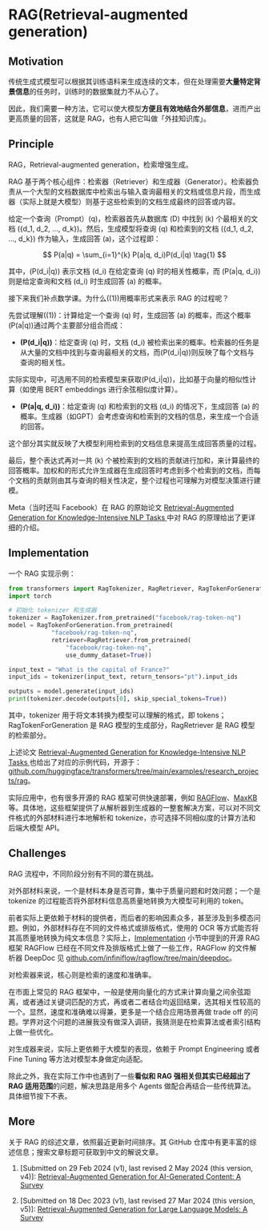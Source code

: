 # RAG(Retrieval-augmented generation)

## Motivation

传统生成式模型可以根据其训练语料来生成连续的文本，但在处理需要**大量特定背景信息**的任务时，训练时的数据集就力不从心了。

因此，我们需要一种方法，它可以使大模型**方便且有效地结合外部信息**，进而产出更高质量的回答，这就是 RAG，也有人把它叫做「外挂知识库」。

## Principle

RAG，Retrieval-augmented generation，检索增强生成。

RAG 基于两个核心组件：检索器（Retriever）和生成器（Generator）。检索器负责从一个大型的文档数据库中检索出与输入查询最相关的文档或信息片段，而生成器（实际上就是大模型）则基于这些检索到的文档生成最终的回答或内容。

给定一个查询（Prompt）\(q\)，检索器首先从数据库 \(D\) 中找到 \(k\) 个最相关的文档 \(\{d_1, d_2, ..., d_k\}\)。然后，生成模型将查询 \(q\) 和检索到的文档 \(\{d_1, d_2, ..., d_k\}\) 作为输入，生成回答 \(a\)，这个过程即：

$$
P(a|q) = \sum_{i=1}^{k} P(a|q, d_i)P(d_i|q) \tag{1}
$$

其中，\(P(d_i|q)\) 表示文档 \(d_i\) 在给定查询 \(q\) 时的相关性概率，而 \(P(a|q, d_i)\) 则是给定查询和文档 \(d_i\) 时生成回答 \(a\) 的概率。

接下来我们补点数学课。为什么\((1)\)用概率形式来表示 RAG 的过程呢？

先尝试理解\((1)\)：计算给定一个查询 \(q\) 时，生成回答 \(a\) 的概率，而这个概率\(P(a|q)\)通过两个主要部分组合而成：

- **\(P(d_i|q)\)**：给定查询 \(q\) 时，文档 \(d_i\) 被检索出来的概率。检索器的任务是从大量的文档中找到与查询最相关的文档，而\(P(d_i|q)\)则反映了每个文档与查询的相关性。

实际实现中，可选用不同的检索模型来获取\(P(d_i|q)\)，比如基于向量的相似性计算（如使用 BERT embeddings 进行余弦相似度计算）。

- **\(P(a|q, d_i)\)**：给定查询 \(q\) 和检索到的文档 \(d_i\) 的情况下，生成回答 \(a\) 的概率。生成器（如GPT）会考虑查询和检索到的文档的信息，来生成一个合适的回答。

这个部分其实就反映了大模型利用检索到的文档信息来提高生成回答质量的过程。

最后，整个表达式再对一共 \(k\) 个被检索到的文档的贡献进行加和，来计算最终的回答概率。加权和的形式允许生成器在生成回答时考虑到多个检索到的文档，而每个文档的贡献则由其与查询的相关性决定，整个过程也可理解为对模型决策进行建模。

Meta（当时还叫 Facebook）在 RAG 的原始论文 [Retrieval-Augmented Generation for Knowledge-Intensive NLP Tasks
](https://arxiv.org/abs/2005.11401) 中对 RAG 的原理给出了更详细的介绍。

## Implementation

一个 RAG 实现示例：

```python
from transformers import RagTokenizer, RagRetriever, RagTokenForGeneration
import torch

# 初始化 tokenizer 和生成器
tokenizer = RagTokenizer.from_pretrained("facebook/rag-token-nq")
model = RagTokenForGeneration.from_pretrained(
            "facebook/rag-token-nq", 
            retriever=RagRetriever.from_pretrained(
                "facebook/rag-token-nq", 
                use_dummy_dataset=True))

input_text = "What is the capital of France?"
input_ids = tokenizer(input_text, return_tensors="pt").input_ids

outputs = model.generate(input_ids)
print(tokenizer.decode(outputs[0], skip_special_tokens=True))
```
其中，tokenizer 用于将文本转换为模型可以理解的格式，即 tokens；RagTokenForGeneration 是 RAG 模型的生成部分，RagRetriever 是 RAG 模型的检索部分。

上述论文 [Retrieval-Augmented Generation for Knowledge-Intensive NLP Tasks
](https://arxiv.org/abs/2005.11401) 也给出了对应的示例代码，开源于：[github.com/huggingface/transformers/tree/main/examples/research_projects/rag](https://github.com/huggingface/transformers/tree/main/examples/research_projects/rag)。

实际应用中，也有很多开源的 RAG 框架可供快速部署，例如 [RAGFlow](https://github.com/infiniflow/ragflow)、[MaxKB](https://github.com/1Panel-dev/MaxKB) 等。具体地，这些框架提供了从解析器到生成器的一整套解决方案，可以对不同文件格式的外部材料进行本地解析和 tokenize，亦可选择不同相似度的计算方法和后端大模型 API。

## Challenges

RAG 流程中，不同阶段分别有不同的潜在挑战。

对外部材料来说，一个是材料本身是否可靠，集中于质量问题和时效问题；一个是 tokenize 的过程能否将外部材料信息高质量地转换为大模型可利用的 token。

前者实际上更依赖于材料的提供者，而后者的影响因素众多，甚至涉及到多模态问题。例如，外部材料存在不同的文件格式或排版格式，使用的 OCR 等方式能否将其高质量地转换为纯文本信息？实际上，[Implementation](#implementation) 小节中提到的开源 RAG 框架 RAGFlow 已经在不同文件及排版格式上做了一些工作，RAGFlow 的文件解析器 DeepDoc 见 [github.com/infiniflow/ragflow/tree/main/deepdoc](https://github.com/infiniflow/ragflow/tree/main/deepdoc)。

对检索器来说，核心则是检索的速度和准确率。

在市面上常见的 RAG 框架中，一般是使用向量化的方式来计算向量之间余弦距离，或者通过关键词匹配的方式，再或者二者结合均返回结果，选其相关性较高的一个。显然，速度和准确难以得兼，更多是一个结合应用场景再做 trade off 的问题。学界对这个问题的进展我没有做深入调研，我猜测是在检索算法或者索引结构上做一些优化。

对生成器来说，实际上更依赖于大模型的表现，依赖于 Prompt Engineering 或者 Fine Tuning 等方法对模型本身做定向适配。

除此之外，我在实际工作中也遇到了一些**看似和 RAG 强相关但其实已经超出了 RAG 适用范围**的问题，解决思路是用多个 Agents 做配合再结合一些传统算法。具体细节按下不表。

## More

关于 RAG 的综述文章，依照最近更新时间排序。其 GitHub 仓库中有更丰富的综述信息；搜索文章标题可获取到中文的解说文章。

1. [Submitted on 29 Feb 2024 (v1), last revised 2 May 2024 (this version, v4)]: [Retrieval-Augmented Generation for AI-Generated Content: A Survey](https://arxiv.org/abs/2402.19473)

2. [Submitted on 18 Dec 2023 (v1), last revised 27 Mar 2024 (this version, v5)]: 
[Retrieval-Augmented Generation for Large Language Models: A Survey](https://arxiv.org/abs/2312.10997)
